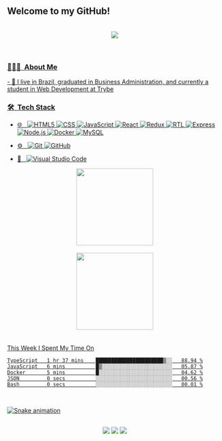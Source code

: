 ## Welcome to my GitHub!
<div align="center">
  <br>
  <a href="https://portfolio-bay-omega-17.vercel.app/" target="_blank" class="ext" rel="noreferrer"><img src="https://img.shields.io/badge/-PORTFOLIO-%353b3Ac?style=for-the-badge&logoColor=white" target="_blank" class="ext" rel="noreferrer"></a>
  </div>
  <a href="https://github.com/lcsrbr">
<br>
<div style="display: inline_block"><br>
<h3> 👨🏻‍💻 &nbsp;About Me </h3>
- 💼 I live in Brazil, graduated in Business Administration, and currently a student in Web Development at Trybe
<br>
<h3> 🛠 &nbsp;Tech Stack</h3>

- 🌐 &nbsp;
  ![HTML5](https://img.shields.io/badge/-HTML5-333333?style=flat&logo=HTML5)
  ![CSS](https://img.shields.io/badge/-CSS-333333?style=flat&logo=CSS3&logoColor=1572B6)
  ![JavaScript](https://img.shields.io/badge/-JavaScript-333333?style=flat&logo=javascript)
  ![React](https://img.shields.io/badge/-React-333333?style=flat&logo=react)
  ![Redux](https://img.shields.io/badge/-Redux-333333?style=flat&logo=redux)
  ![RTL](https://img.shields.io/badge/-RTL-333333?style=flat&logo=rtl&logoColor=563D7C)
  ![Express](https://img.shields.io/badge/-Express-333333?style=flat&logo=expresss)
  ![Node.js](https://img.shields.io/badge/-Node.js-333333?style=flat&logo=node.js)
  ![Docker](https://img.shields.io/badge/-Docker-333333?style=flat&logo=docker)
  ![MySQL](https://img.shields.io/badge/-MySQL-333333?style=flat&logo=mysql)

- ⚙️ &nbsp;
  ![Git](https://img.shields.io/badge/-Git-333333?style=flat&logo=git)
  ![GitHub](https://img.shields.io/badge/-GitHub-333333?style=flat&logo=github)
- 🔧 &nbsp;
  ![Visual Studio Code](https://img.shields.io/badge/-Visual%20Studio%20Code-333333?style=flat&logo=visual-studio-code&logoColor=007ACC)
</div>

<div align="center">
  <img height="180em" src="https://github-readme-stats.vercel.app/api?username=lcsrbr&show_icons=true&theme=calm&include_all_commits=true&count_private=true"/> <br> <br>
  <img height="180em" src="https://github-readme-stats.vercel.app/api/top-langs/?username=lcsrbr&layout=compact&langs_count=7&theme=calm"/>
</div>
<br/>
</div>
 <br>
  This Week I Spent My Time On
 <!--START_SECTION:waka-->

```text
TypeScript   1 hr 37 mins    ██████████████████████▒░░   88.94 %
JavaScript   6 mins          █▒░░░░░░░░░░░░░░░░░░░░░░░   05.87 %
Docker       5 mins          █░░░░░░░░░░░░░░░░░░░░░░░░   04.62 %
JSON         0 secs          ░░░░░░░░░░░░░░░░░░░░░░░░░   00.56 %
Bash         0 secs          ░░░░░░░░░░░░░░░░░░░░░░░░░   00.01 %
```

<!--END_SECTION:waka-->
 <br>
 
  ![Snake animation](https://github.com/lcsrbr/lcsrbr/blob/output/github-contribution-grid-snake.svg)
 
</div>
</div>
  
  ##
<div align="center">
  <a href="https://instagram.com/lcsrbr" target="_blank" class="ext" rel="noreferrer"><img src="https://img.shields.io/badge/-Instagram-%23E4405F?style=for-the-badge&logo=instagram&logoColor=white" target="_blank" class="ext" rel="noreferrer"></a>
  <a href = "mailto:93lucasribeiro@gmail.com"><img src="https://img.shields.io/badge/-Gmail-%23333?style=for-the-badge&logo=gmail&logoColor=white" target="_blank" class="ext" rel="noreferrer"></a>
  <a href="https://www.linkedin.com/in/lucas-moura-ab1b89bb/" target="_blank" class="ext" rel="noreferrer"><img src="https://img.shields.io/badge/-LinkedIn-%230077B5?style=for-the-badge&logo=linkedin&logoColor=white" target="_blank" class="ext" rel="noreferrer"></a>
 

